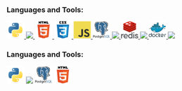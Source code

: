 ### Languages and Tools:
<p align="left">
  <a href="https://www.python.org">
    <img src="https://raw.githubusercontent.com/devicons/devicon/master/icons/python/python-original.svg" width="40"/>
  </a>
  <a href="https://www.djangoproject.com/">
    <img src="https://cdn.worldvectorlogo.com/logos/django.svg" width="40"/>
  </a>
  <a href="https://www.w3.org/html/">
    <img src="https://raw.githubusercontent.com/devicons/devicon/master/icons/html5/html5-original-wordmark.svg" width="40"/>
  </a>
  <a href="https://www.w3schools.com/css/">
    <img src="https://raw.githubusercontent.com/devicons/devicon/master/icons/css3/css3-original-wordmark.svg" width="40"/>
  </a>
  <a href="https://developer.mozilla.org/en-US/docs/Web/JavaScript">
    <img src="https://raw.githubusercontent.com/devicons/devicon/master/icons/javascript/javascript-original.svg" width="40"/>
  </a>
  <a href="https://www.postgresql.org">
    <img src="https://raw.githubusercontent.com/devicons/devicon/master/icons/postgresql/postgresql-original-wordmark.svg" width="40"/>
  </a>
  <a href="https://www.rabbitmq.com">
    <img src="https://www.vectorlogo.zone/logos/rabbitmq/rabbitmq-icon.svg" width="40"/>
  </a>
  <a href="https://redis.io">
    <img src="https://raw.githubusercontent.com/devicons/devicon/master/icons/redis/redis-original-wordmark.svg" width="40"/>
  </a>
  <a href="https://www.sqlite.org/">
    <img src="https://www.vectorlogo.zone/logos/sqlite/sqlite-icon.svg" width="40"/>
  </a>
  <a href="https://www.docker.com/">
    <img src="https://raw.githubusercontent.com/devicons/devicon/master/icons/docker/docker-original-wordmark.svg" width="40"/>
  </a>
  <a href="https://git-scm.com/">
    <img src="https://www.vectorlogo.zone/logos/git-scm/git-scm-icon.svg" width="40"/>
  </a>
</p>

### Languages and Tools:
<p align="left">
  <a href="https://www.python.org"><img src="https://raw.githubusercontent.com/devicons/devicon/master/icons/python/python-original.svg" width="40"/></a>
  <a href="https://www.djangoproject.com/"><img src="https://cdn.worldvectorlogo.com/logos/django.svg" width="40"/></a>
  <a href="https://www.postgresql.org"><img src="https://raw.githubusercontent.com/devicons/devicon/master/icons/postgresql/postgresql-original-wordmark.svg" width="40"/></a>
  <a href="https://www.w3.org/html/"><img src="https://raw.githubusercontent.com/devicons/devicon/master/icons/html5/html5-original-wordmark.svg" width="40"/></a>
</p>
